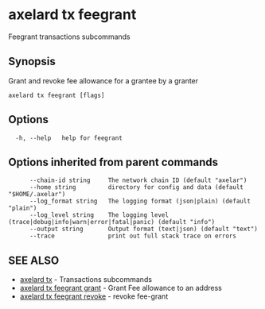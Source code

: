 # axelard tx feegrant

Feegrant transactions subcommands

## Synopsis

Grant and revoke fee allowance for a grantee by a granter

```
axelard tx feegrant [flags]
```

## Options

```
  -h, --help   help for feegrant
```

## Options inherited from parent commands

```
      --chain-id string     The network chain ID (default "axelar")
      --home string         directory for config and data (default "$HOME/.axelar")
      --log_format string   The logging format (json|plain) (default "plain")
      --log_level string    The logging level (trace|debug|info|warn|error|fatal|panic) (default "info")
      --output string       Output format (text|json) (default "text")
      --trace               print out full stack trace on errors
```

## SEE ALSO

- [axelard tx](/cli-docs/v0_27_0/axelard_tx) - Transactions subcommands
- [axelard tx feegrant grant](/cli-docs/v0_27_0/axelard_tx_feegrant_grant) - Grant Fee allowance to an address
- [axelard tx feegrant revoke](/cli-docs/v0_27_0/axelard_tx_feegrant_revoke) - revoke fee-grant
